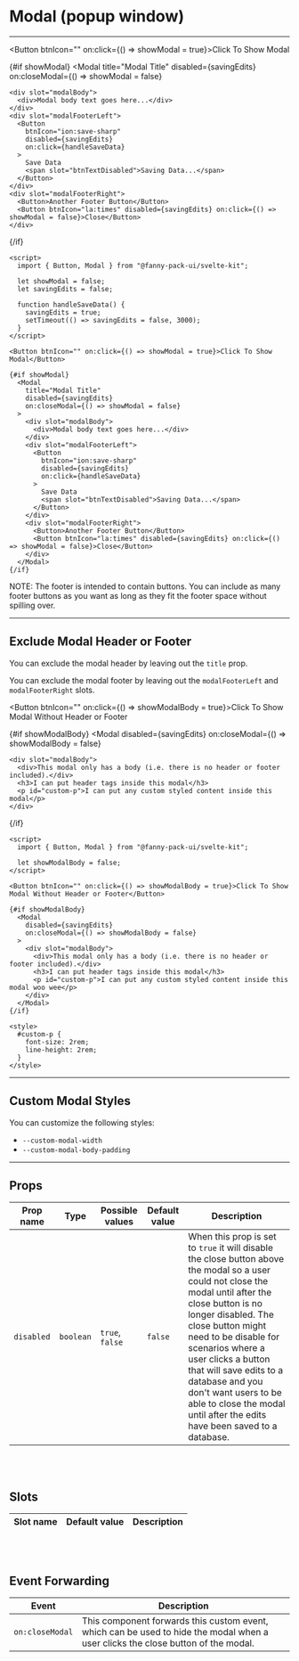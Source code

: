 <script lang="ts">
  import { Modal } from "/src/lib";
  import { Button } from "/src/lib";

  let showModal = false;
  let showModalBody = false;
  let savingEdits = false;

  function handleSaveData() {
    savingEdits = true;
    setTimeout(() => savingEdits = false, 3000);
  }
</script>


# Modal (popup window)

---

<Button btnIcon="" on:click={() => showModal = true}>Click To Show Modal</Button>

{#if showModal}
  <Modal
    title="Modal Title"
    disabled={savingEdits}
    on:closeModal={() => showModal = false}
  >
    <div slot="modalBody">
      <div>Modal body text goes here...</div>
    </div>
    <div slot="modalFooterLeft">
      <Button
        btnIcon="ion:save-sharp"
        disabled={savingEdits} 
        on:click={handleSaveData}
      >
        Save Data
        <span slot="btnTextDisabled">Saving Data...</span>
      </Button>
    </div>
    <div slot="modalFooterRight">
      <Button>Another Footer Button</Button>
      <Button btnIcon="la:times" disabled={savingEdits} on:click={() => showModal = false}>Close</Button>
    </div>
  </Modal>
{/if}

```svelte
<script>
  import { Button, Modal } from "@fanny-pack-ui/svelte-kit";

  let showModal = false;
  let savingEdits = false;

  function handleSaveData() {
    savingEdits = true;
    setTimeout(() => savingEdits = false, 3000);
  }
</script>

<Button btnIcon="" on:click={() => showModal = true}>Click To Show Modal</Button>

{#if showModal}
  <Modal
    title="Modal Title"
    disabled={savingEdits}
    on:closeModal={() => showModal = false}
  >
    <div slot="modalBody">
      <div>Modal body text goes here...</div>
    </div>
    <div slot="modalFooterLeft">
      <Button
        btnIcon="ion:save-sharp"
        disabled={savingEdits} 
        on:click={handleSaveData}
      >
        Save Data
        <span slot="btnTextDisabled">Saving Data...</span>
      </Button>
    </div>
    <div slot="modalFooterRight">
      <Button>Another Footer Button</Button>
      <Button btnIcon="la:times" disabled={savingEdits} on:click={() => showModal = false}>Close</Button>
    </div>
  </Modal>
{/if}
```

NOTE: The footer is intended to contain buttons. You can include as many footer buttons as you want as long as they fit the footer space without spilling over.

---

## Exclude Modal Header or Footer
You can exclude the modal header by leaving out the `title` prop.

You can exclude the modal footer by leaving out the `modalFooterLeft` and `modalFooterRight` slots.

<Button btnIcon="" on:click={() => showModalBody = true}>Click To Show Modal Without Header or Footer</Button>

{#if showModalBody}
  <Modal
    disabled={savingEdits}
    on:closeModal={() => showModalBody = false}
  >
    <div slot="modalBody">
      <div>This modal only has a body (i.e. there is no header or footer included).</div>
      <h3>I can put header tags inside this modal</h3>
      <p id="custom-p">I can put any custom styled content inside this modal</p>
    </div>
  </Modal>
{/if}

<style>
  #custom-p {
    font-size: 2rem;
    line-height: 2rem;
  }
</style>

```svelte
<script>
  import { Button, Modal } from "@fanny-pack-ui/svelte-kit";

  let showModalBody = false;
</script>

<Button btnIcon="" on:click={() => showModalBody = true}>Click To Show Modal Without Header or Footer</Button>

{#if showModalBody}
  <Modal
    disabled={savingEdits}
    on:closeModal={() => showModalBody = false}
  >
    <div slot="modalBody">
      <div>This modal only has a body (i.e. there is no header or footer included).</div>
      <h3>I can put header tags inside this modal</h3>
      <p id="custom-p">I can put any custom styled content inside this modal woo wee</p>
    </div>
  </Modal>
{/if}

<style>
  #custom-p {
    font-size: 2rem;
    line-height: 2rem;
  }
</style>
```

---

## Custom Modal Styles

You can customize the following styles:

* `--custom-modal-width`
* `--custom-modal-body-padding`

---

## Props
| Prop name | Type | Possible values | Default value | Description |
| --------- | ---- | --------------- | ------------- | ----------- |
| `disabled` | `boolean` | `true`, `false` | `false` | When this prop is set to `true` it will disable the close button above the modal so a user could not close the modal until after the close button is no longer disabled. The close button might need to be disable for scenarios where a user clicks a button that will save edits to a database and you don't want users to be able to close the modal until after the edits have been saved to a database. |

<br><br>

## Slots
| Slot name | Default value | Description |
| --------- | ------------- | ----------- |

<br><br>

## Event Forwarding
| Event | Description |
| ----- | ----------- |
| `on:closeModal` | This component forwards this custom event, which can be used to hide the modal when a user clicks the close button of the modal. |
